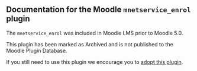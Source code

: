 ## Documentation for the Moodle `mnetservice_enrol` plugin

The `mnetservice_enrol` was included in Moodle LMS prior to Moodle 5.0.

This plugin has been marked as Archived and is not published to the Moodle Plugin Database.

If you still need to use this plugin we encourage you to [adopt this plugin](https://moodledev.io/general/community/plugincontribution/adoption).
